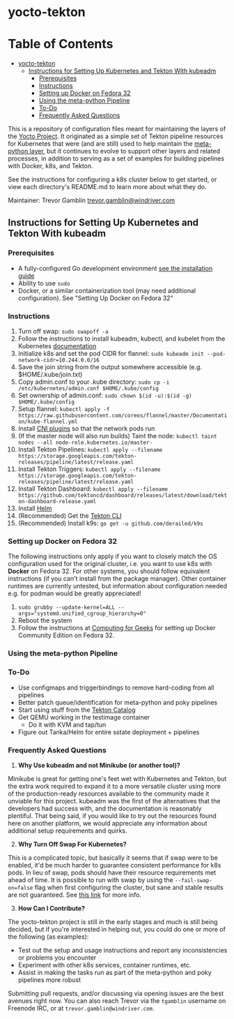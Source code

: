 # yocto-tekton

Table of Contents
=================

   * [yocto-tekton](#yocto-tekton)
      * [Instructions for Setting Up Kubernetes and Tekton With kubeadm](#instructions-for-setting-up-kubernetes-and-tekton-with-kubeadm)
         * [Prerequisites](#prerequisites)
         * [Instructions](#instructions)
         * [Setting up Docker on Fedora 32](#setting-up-docker-on-fedora-32)
         * [Using the meta-python Pipeline](#using-the-meta-python-pipeline)
         * [To-Do](#to-do)
         * [Frequently Asked Questions](#frequently-asked-questions)

This is a repository of configuration files meant for maintaining the
layers of the [Yocto Project](https://www.yoctoproject.org/). It
originated as a simple set of Tekton pipeline resources for Kubernetes
that were (and are still) used to help maintain the [meta-python
layer](https://layers.openembedded.org/layerindex/branch/master/layer/meta-python/),
but it continues to evolve to support other layers and related
processes, in addition to serving as a set of examples for building
pipelines with Docker, k8s, and Tekton.

See the instructions for configuring a k8s
cluster below to get started, or view each directory's
README.md to learn more about what they do.

Maintainer: Trevor Gamblin <trevor.gamblin@windriver.com>

## Instructions for Setting Up Kubernetes and Tekton With kubeadm

### Prerequisites

- A fully-configured Go development environment [see the installation
  guide](https://golang.org/doc/install)
- Ability to use `sudo`
- Docker, or a similar containerization tool (may need additional
  configuration). See "Setting Up Docker on Fedora 32"

### Instructions

1. Turn off swap: `sudo swapoff -a`
2. Follow the instructions to install kubeadm, kubectl, and kubelet from
   the Kubernetes [documentation](https://kubernetes.io/docs/setup/production-environment/tools/kubeadm/install-kubeadm/)
3. Initialize k8s and set the pod CIDR for flannel: `sudo kubeadm init --pod-network-cidr=10.244.0.0/16`
4. Save the join string from the output somewhere accessible
   (e.g. $HOME/.kube/join.txt)
5. Copy admin.conf to your .kube directory: `sudo cp -i /etc/kubernetes/admin.conf $HOME/.kube/config`
6. Set ownership of admin.conf: `sudo chown $(id -u):$(id -g) $HOME/.kube/config`
7. Setup flannel: `kubectl apply -f https://raw.githubusercontent.com/coreos/flannel/master/Documentation/kube-flannel.yml`
8. Install [CNI plugins](https://medium.com/@liuyutong2921/network-failed-to-find-plugin-bridge-in-path-opt-cni-bin-70e7156ceb0b)
so that the network pods run
8. (If the master node will also run builds) Taint the node: ```kubectl taint nodes --all node-role.kubernetes.io/master-```
9. Install Tekton Pipelines: `kubectl apply --filename https://storage.googleapis.com/tekton-releases/pipeline/latest/release.yaml`
10. Install Tekton Triggers: `kubectl apply --filename https://storage.googleapis.com/tekton-releases/pipeline/latest/release.yaml`
11. Install Tekton Dashboard: `kubectl apply --filename https://github.com/tektoncd/dashboard/releases/latest/download/tekton-dashboard-release.yaml`
12. Install [Helm](https://helm.sh/docs/intro/install/)
13. (Recommended) Get the [Tekton CLI](https://tekton.dev/docs/cli/)
14. (Recommended) Install k9s: `go get -u github.com/derailed/k9s`

### Setting up Docker on Fedora 32

The following instructions only apply if you want to closely match the
OS configuration used for the original cluster, i.e. you want to use k8s
with **Docker** on Fedora 32. For other systems, you should follow
equivalent instructions (if you can't install from the package manager).
Other container runtimes are currently untested, but information about
configuration needed e.g. for podman would be greatly appreciated!

1. `sudo grubby --update-kernel=ALL --args="systemd.unified_cgroup_hierarchy=0"`
2. Reboot the system
3. Follow the instructions at [Computing for Geeks](https://computingforgeeks.com/how-to-install-docker-on-fedora) 
for setting up Docker Community Edition on Fedora 32.

### Using the meta-python Pipeline

### To-Do

- Use configmaps and triggerbindings to remove hard-coding from all
  pipelines
- Better patch queue/identification for meta-python and poky pipelines
- Start using stuff from the [Tekton
  Catalog](https://github.com/tektoncd/catalog)
- Get QEMU working in the testimage container
  - Do it with KVM and tap/tun
- Figure out Tanka/Helm for entire sstate deployment + pipelines

### Frequently Asked Questions

1. **Why Use kubeadm and not Minikube (or another tool)?**

Minikube is great for getting one's feet wet with Kubernetes and Tekton,
but the extra work required to expand it to a more versatile cluster
using more of the production-ready resources available to the community
made it unviable for this project. kubeadm was the first of the
alternatives that the developers had success with, and the documentation
is reasonably plentiful. That being said, if you would like to try out
the resources found here on another platform, we would appreciate any
information about additional setup requirements and quirks.

2. **Why Turn Off Swap For Kubernetes?**

This is a complicated topic, but basically it seems that if swap were to
be enabled, it'd be much harder to guarantee consistent performance for
k8s pods. In lieu of swap, pods should have their resource requirements
met ahead of time. It is possible to run with swap by using the
`--fail-swap-on=false` flag when first configuring the cluster, but sane
and stable results are not guaranteed. See [this
link](https://github.com/kubernetes/kubernetes/issues/53533) for more
info.

3. **How Can I Contribute?**

The yocto-tekton project is still in the early stages and much is still
being decided, but if you're interested in helping out, you could do one
or more of the following (as examples):

   - Test out the setup and usage instructions and report any
     inconsistencies or problems you encounter
   - Experiment with other k8s services, container runtimes, etc.
   - Assist in making the tasks run as part of the meta-python and poky
     pipelines more robust

Submitting pull requests, and/or discussing via opening issues are the
best avenues right now. You can also reach Trevor via the `tgamblin`
username on Freenode IRC, or at `trevor.gamblin@windriver.com`.
